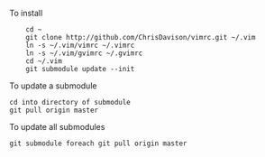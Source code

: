 To install

        cd ~
        git clone http://github.com/ChrisDavison/vimrc.git ~/.vim
        ln -s ~/.vim/vimrc ~/.vimrc
        ln -s ~/.vim/gvimrc ~/.gvimrc
        cd ~/.vim
        git submodule update --init

To update a submodule

    cd into directory of submodule
    git pull origin master

To update all submodules

    git submodule foreach git pull origin master
